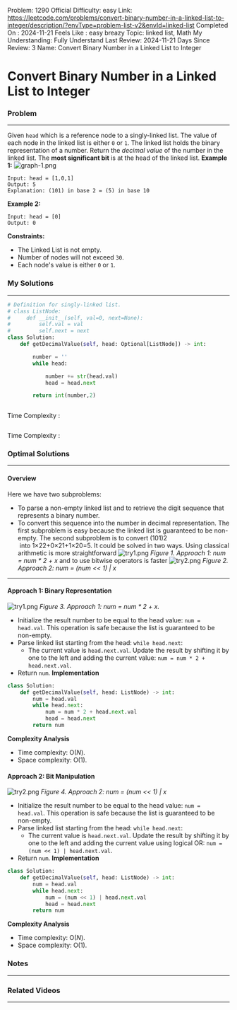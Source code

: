 Problem: 1290
Official Difficulty: easy
Link: https://leetcode.com/problems/convert-binary-number-in-a-linked-list-to-integer/description/?envType=problem-list-v2&envId=linked-list
Completed On : 2024-11-21
Feels Like : easy breazy
Topic: linked list, Math
My Understanding: Fully Understand
Last Review: 2024-11-21
Days Since Review: 3
Name: Convert Binary Number in a Linked List to Integer

# Convert Binary Number in a Linked List to Integer
### Problem
___
Given `head` which is a reference node to a singly-linked list. The value of each node in the linked list is either `0` or `1`. The linked list holds the binary representation of a number.
Return the *decimal value* of the number in the linked list.
The **most significant bit** is at the head of the linked list.
**Example 1:**
![graph-1.png](https://assets.leetcode.com/uploads/2019/12/05/graph-1.png)
```plain text
Input: head = [1,0,1]
Output: 5
Explanation: (101) in base 2 = (5) in base 10
```
**Example 2:**
```plain text
Input: head = [0]
Output: 0
```
**Constraints:**
- The Linked List is not empty.
- Number of nodes will not exceed `30`.
- Each node's value is either `0` or `1`.
### My Solutions
___
```python
# Definition for singly-linked list.
# class ListNode:
#     def __init__(self, val=0, next=None):
#         self.val = val
#         self.next = next
class Solution:
    def getDecimalValue(self, head: Optional[ListNode]) -> int:

        number = ''
        while head:

            number += str(head.val)
            head = head.next

        return int(number,2)
        
```

Time Complexity :
```python

```

Time Complexity : 
### Optimal Solutions
___
#### **Overview**
Here we have two subproblems:
- To parse a non-empty linked list and to retrieve the digit sequence that represents a binary number.
- To convert this sequence into the number in decimal representation.
The first subproblem is easy because the linked list is guaranteed to be non-empty.
The second subproblem is to convert (101)2​ into 1×22+0×21+1×20=5. It could be solved in two ways. Using classical arithmetic is more straightforward
![try1.png](https://leetcode.com/problems/convert-binary-number-in-a-linked-list-to-integer/Figures/1290/try1.png)
*Figure 1. Approach 1: num = num * 2 + x*
and to use bitwise operators is faster
![try2.png](https://leetcode.com/problems/convert-binary-number-in-a-linked-list-to-integer/Figures/1290/try2.png)
*Figure 2. Approach 2: num = (num << 1) | x*
___
#### **Approach 1: Binary Representation**
![try1.png](https://leetcode.com/problems/convert-binary-number-in-a-linked-list-to-integer/Figures/1290/try1.png)
*Figure 3. Approach 1: num = num * 2 + x.*
- Initialize the result number to be equal to the head value: `num = head.val`. This operation is safe because the list is guaranteed to be non-empty.
- Parse linked list starting from the head: `while head.next`:
	- The current value is `head.next.val`. Update the result by shifting it by one to the left and adding the current value: `num = num * 2 + head.next.val`.
- Return `num`.
**Implementation**
```python
class Solution:
    def getDecimalValue(self, head: ListNode) -> int:
        num = head.val
        while head.next:
            num = num * 2 + head.next.val
            head = head.next
        return num
```
**Complexity Analysis**
- Time complexity: O(*N*).
- Space complexity: O(1).

#### **Approach 2: Bit Manipulation**
![try2.png](https://leetcode.com/problems/convert-binary-number-in-a-linked-list-to-integer/Figures/1290/try2.png)
*Figure 4. Approach 2: num = (num << 1) | x*
- Initialize the result number to be equal to the head value: `num = head.val`. This operation is safe because the list is guaranteed to be non-empty.
- Parse linked list starting from the head: `while head.next`:
	- The current value is `head.next.val`. Update the result by shifting it by one to the left and adding the current value using logical OR: `num = (num << 1) | head.next.val`.
- Return `num`.
**Implementation**
```python
class Solution:
    def getDecimalValue(self, head: ListNode) -> int:
        num = head.val
        while head.next:
            num = (num << 1) | head.next.val
            head = head.next
        return num
```
**Complexity Analysis**
- Time complexity: O(*N*).
- Space complexity: O(1).
### Notes
___
 
### Related Videos 
___
[]()